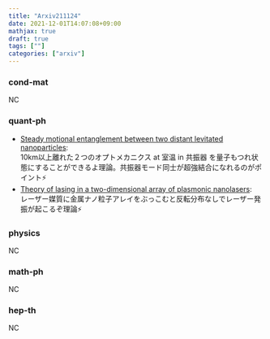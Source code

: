 ```yaml
---
title: "Arxiv211124"
date: 2021-12-01T14:07:08+09:00
mathjax: true
draft: true
tags: [""]
categories: ["arxiv"]
---
```

### cond-mat
NC

### quant-ph
- [Steady motional entanglement between two distant levitated nanoparticles](https://arxiv.org/abs/2111.11620):  
10km以上離れた２つのオプトメカニクス at 室温 in 共振器 を量子もつれ状態にすることができるよ理論。共振器モード同士が超強結合になれるのがポイント⚡️
- [Theory of lasing in a two-dimensional array of plasmonic nanolasers](https://arxiv.org/abs/2111.11746):  
レーザー媒質に金属ナノ粒子アレイをぶっこむと反転分布なしでレーザー発振が起こるぞ理論⚡️


### physics
NC


### math-ph
NC


### hep-th
NC
